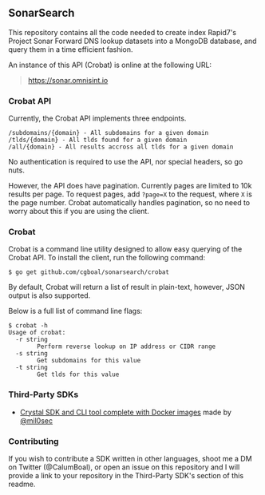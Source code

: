 ## SonarSearch
This repository contains all the code needed to create index Rapid7's Project Sonar Forward DNS lookup datasets into a MongoDB database, and query them in a time efficient fashion. 

An instance of this API (Crobat) is online at the following URL: 

> https://sonar.omnisint.io

### Crobat API

Currently, the Crobat API implements three endpoints. 

``` normal
/subdomains/{domain} - All subdomains for a given domain
/tlds/{domain} - All tlds found for a given domain
/all/{domain} - All results accross all tlds for a given domain
```

No authentication is required to use the API, nor special headers, so go nuts. 

However, the API does have pagination. Currently pages are limited to 10k results per page. To request pages, add `?page=X` to the request, where `X` is the page number. Crobat automatically handles pagination, so no need to worry about this if you are using the client.

### Crobat
Crobat is a command line utility designed to allow easy querying of the Crobat API. To install the client, run the following command: 
``` normal
$ go get github.com/cgboal/sonarsearch/crobat
```

By default, Crobat will return a list of result in plain-text, however, JSON output is also supported. 

Below is a full list of command line flags:
``` normal
$ crobat -h
Usage of crobat:
  -r string
        Perform reverse lookup on IP address or CIDR range
  -s string
        Get subdomains for this value
  -t string
        Get tlds for this value
```     

### Third-Party SDKs

* [Crystal SDK and CLI tool complete with Docker images](https://github.com/PercussiveElbow/crobat-sdk-crystal) made by [@mil0sec](https://twitter.com/mil0sec)

### Contributing 
If you wish to contribute a SDK written in other languages, shoot me a DM on Twitter (@CalumBoal), or open an issue on this repository and I will provide a link to your repository in the Third-Party SDK's section of this readme. 
